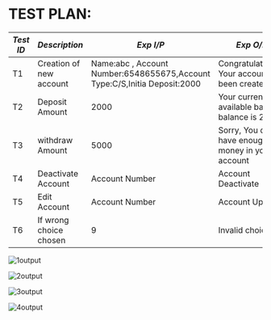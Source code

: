 # TEST PLAN:

| *Test ID* | *Description*                                              | *Exp I/P* | *Exp O/P* |    
|-------------|--------------------------------------------------------------|------------|-------------|
|  T1       |Creation of new account| Name:abc , Account Number:6548655675,Account Type:C/S,Initia Deposit:2000 | Congratulations... Your account has been created.|
|  T2       |Deposit Amount|2000 |Your current available bank balance is 2000|
|  T3       |withdraw Amount|5000| Sorry, You dont have enough money in your account| 
|  T4       |Deactivate Account| Account Number |Account Deactivate|
|  T5       |Edit Account| Account Number |Account Updated|
|  T6       |If wrong choice chosen | 9 | Invalid choice |




![1output](https://user-images.githubusercontent.com/63446991/163699212-a9d2a5e6-889d-4000-978c-dafc8188b6ac.png)



![2output](https://user-images.githubusercontent.com/63446991/163699213-bfa3c3e9-02ae-49a1-9429-d236be5b8f60.png)



![3output](https://user-images.githubusercontent.com/63446991/163699218-29eb4db2-7c2a-43e2-a44b-90bd5767fa99.png)



![4output](https://user-images.githubusercontent.com/63446991/163699220-140b54cf-d093-44a1-a95e-c30a91505313.png)




